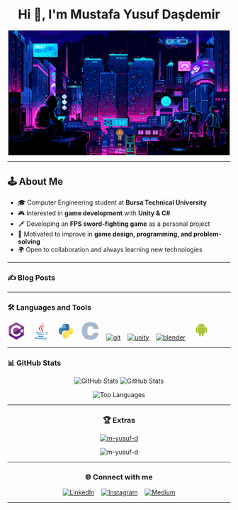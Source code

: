 <h1 align="center">Hi 👋, I'm Mustafa Yusuf Daşdemir</h1>
<p align="center">
<img align="center" src="Assets/Gif.gif" width="500" />
</p>

---


## 🕹️ About Me
- 🎓 Computer Engineering student at **Bursa Technical University**  
- 🎮 Interested in **game development** with **Unity & C#**  
- 🗡️ Developing an **FPS sword-fighting game** as a personal project  
- 🚀 Motivated to improve in **game design, programming, and problem-solving**  
- 🌍 Open to collaboration and always learning new technologies  

---


### ✍️ Blog Posts
<!-- BLOG-POST-LIST:START -->
<!-- BLOG-POST-LIST:END -->

---


### 🛠 Languages and Tools

[<img src="https://raw.githubusercontent.com/devicons/devicon/master/icons/csharp/csharp-original.svg" alt="csharp" width="40" height="40"/>](https://www.w3schools.com/cs/)
&nbsp;&nbsp;
[<img src="https://raw.githubusercontent.com/devicons/devicon/master/icons/java/java-original.svg" alt="java" width="40" height="40"/>](https://www.java.com)
&nbsp;&nbsp;
[<img src="https://raw.githubusercontent.com/devicons/devicon/master/icons/python/python-original.svg" alt="python" width="40" height="40"/>](https://www.python.org)
&nbsp;&nbsp;
[<img src="https://raw.githubusercontent.com/devicons/devicon/master/icons/c/c-original.svg" alt="c" width="40" height="40"/>](https://www.cprogramming.com/)
&nbsp;&nbsp;
[<img src="https://www.vectorlogo.zone/logos/git-scm/git-scm-icon.svg" alt="git" width="40" height="40"/>](https://git-scm.com/)
&nbsp;&nbsp;
[<img src="https://www.vectorlogo.zone/logos/unity3d/unity3d-icon.svg" alt="unity" width="40" height="40"/>](https://unity.com/)
&nbsp;&nbsp;
[<img src="https://download.blender.org/branding/community/blender_community_badge_white.svg" alt="blender" width="40" height="40"/>](https://www.blender.org/)
&nbsp;&nbsp;
[<img src="https://raw.githubusercontent.com/devicons/devicon/master/icons/android/android-original-wordmark.svg" alt="android" width="40" height="40"/>](https://developer.android.com)

---


### 📊 GitHub Stats  

<p align="center">
  <img src="https://github-readme-stats.vercel.app/api?username=m-yusuf-d&show_icons=true&theme=dark&locale=en" alt="GitHub Stats" />
  <img src="https://github-readme-stats.vercel.app/api?username=m-yusuf-d&show_icons=true&theme=dark&locale=en" alt="GitHub Stats" />

</p>



<p align="center">
  <img src="https://github-readme-stats.vercel.app/api/top-langs?username=m-yusuf-d&show_icons=true&theme=dark&locale=en&layout=compact" alt="Top Languages" />
</p>

---


<h3 align="center">🏆 Extras</h3>
<p align="center"> 
  <a href="https://github.com/ryo-ma/github-profile-trophy">
    <img src="https://github-profile-trophy.vercel.app/?username=m-yusuf-d" alt="m-yusuf-d" />
  </a> 
</p>

<p align="center"> 
  <img src="https://komarev.com/ghpvc/?username=m-yusuf-d&label=Profile%20views&color=0e75b6&style=flat" alt="m-yusuf-d" /> 
</p>

---


<h3 align="center">🌐 Connect with me</h3>
<div align="center">
  
[<img src="https://raw.githubusercontent.com/rahuldkjain/github-profile-readme-generator/master/src/images/icons/Social/linked-in-alt.svg" alt="LinkedIn" height="30" width="30">](https://linkedin.com/in/mustafa-yusuf-dasdemir)
&nbsp;&nbsp;
[<img src="https://raw.githubusercontent.com/rahuldkjain/github-profile-readme-generator/master/src/images/icons/Social/instagram.svg" alt="Instagram" height="30" width="30">](https://instagram.com/mysf_dsdmr25)
&nbsp;&nbsp;
[<img src="https://raw.githubusercontent.com/rahuldkjain/github-profile-readme-generator/master/src/images/icons/Social/medium.svg" alt="Medium" height="30" width="30">](https://medium.com/@myusufd)
</div>

---
